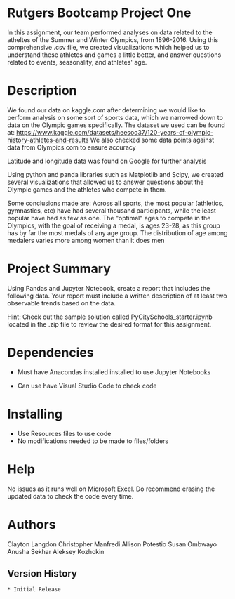 # Rutgers Bootcamp Project One 

In this assignment, our team performed analyses on data related to the atheltes of the Summer and Winter Olympics, from  1896-2016. Using this comprehensive .csv file, we created visualizations which helped us to understand these athletes and games a little better, and answer questions related to events, seasonality, and athletes' age. 

# Description

We found our data on kaggle.com after determining we would like to perform analysis on some sort of sports data, which we narrowed down to data on the Olympic games specifically. The dataset we used can be found at:
   https://www.kaggle.com/datasets/heesoo37/120-years-of-olympic-history-athletes-and-results
   We also checked some data points against data from Olympics.com to ensure accuracy

   
Latitude and longitude data was found on Google for further analysis


Using python and panda libraries such as Matplotlib and Scipy, we created several visualizations that allowed us to answer questions about the Olympic games and the athletes who compete in them.

Some conclusions made are:
   Across all sports, the most popular (athletics, gymnastics, etc) have had several thousand participants, while the least popular have had as few as one.
   The "optimal" ages to compete in the Olympics, with the goal of receiving a medal, is ages 23-28, as this group has by far the most medals of any age group.
   The distribution of age among medalers varies more among women than it does men
   

# Project Summary

Using Pandas and Jupyter Notebook, create a report that includes the following data. Your report must include a written description of at least two observable trends based on the data.

Hint: Check out the sample solution called PyCitySchools_starter.ipynb located in the .zip file to review the desired format for this assignment.

# Dependencies

* Must have Anacondas installed installed to use Jupyter Notebooks

* Can use have Visual Studio Code to check code 

# Installing

* Use Resources files to use code 
* No modifications needed to be made to files/folders

# Help

No issues as it runs well on Microsoft Excel. Do recommend erasing the updated data to check the code every time. 

# Authors

Clayton Langdon
Christopher Manfredi 
Allison Potestio
Susan Ombwayo
Anusha Sekhar
Aleksey Kozhokin

## Version History

    * Initial Release
